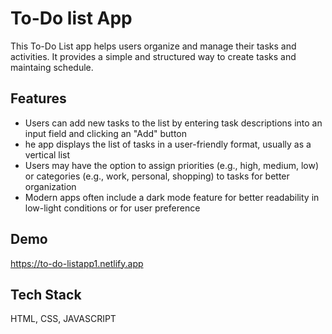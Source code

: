 # To-Do list App

This To-Do List app helps users organize and manage their tasks and activities. It provides a simple and structured way to create tasks and maintaing schedule.


## Features

- Users can add new tasks to the list by entering task descriptions into an input field and clicking an "Add" button
- he app displays the list of tasks in a user-friendly format, usually as a vertical list
- Users may have the option to assign priorities (e.g., high, medium, low) or categories (e.g., work, personal, shopping) to tasks for better organization
-  Modern apps often include a dark mode feature for better readability in low-light conditions or for user preference



## Demo

https://to-do-listapp1.netlify.app


## Tech Stack

HTML, CSS, JAVASCRIPT

